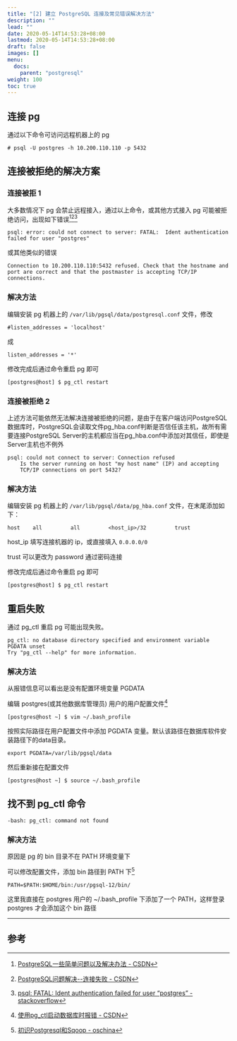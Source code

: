 ```yaml
---
title: "[2] 建立 PostgreSQL 连接及常见错误解决方法"
description: ""
lead: ""
date: 2020-05-14T14:53:28+08:00
lastmod: 2020-05-14T14:53:28+08:00
draft: false
images: []
menu: 
  docs:
    parent: "postgresql"
weight: 100
toc: true
---
```


## 连接 pg

通过以下命令可访问远程机器上的 pg

```
# psql -U postgres -h 10.200.110.110 -p 5432
```

## 连接被拒绝的解决方案

### 连接被拒 1

大多数情况下 pg 会禁止远程接入，通过以上命令，或其他方式接入 pg 可能被拒绝访问，出现如下错误[^1][^2][^5]

```
psql: error: could not connect to server: FATAL:  Ident authentication failed for user "postgres"
```

或其他类似的错误

```
Connection to 10.200.110.110:5432 refused. Check that the hostname and port are correct and that the postmaster is accepting TCP/IP connections.
```

### 解决方法

编辑安装 pg 机器上的 `/var/lib/pgsql/data/postgresql.conf` 文件，修改

```
#listen_addresses = 'localhost'
```

成

```
listen_addresses = '*'
```

修改完成后通过命令重启 pg 即可

```
[postgres@host] $ pg_ctl restart
```

### 连接被拒绝 2

上述方法可能依然无法解决连接被拒绝的问题，是由于在客户端访问PostgreSQL数据库时，PostgreSQL会读取文件pg_hba.conf判断是否信任该主机，故所有需要连接PostgreSQL Server的主机都应当在pg_hba.conf中添加对其信任，即使是Server主机也不例外

```
psql: could not connect to server: Connection refused  
    Is the server running on host "my host name" (IP) and accepting  
    TCP/IP connections on port 5432?
```

### 解决方法

编辑安装 pg 机器上的 `/var/lib/pgsql/data/pg_hba.conf` 文件，在末尾添加如下：

```
host    all         all         <host_ip>/32         trust
```

host_ip 填写连接机器的 ip，或直接填入 `0.0.0.0/0`

trust 可以更改为 password 通过密码连接

修改完成后通过命令重启 pg 即可

```
[postgres@host] $ pg_ctl restart
```

## 重启失败

通过 pg_ctl 重启 pg 可能出现失败。

```
pg_ctl: no database directory specified and environment variable PGDATA unset
Try "pg_ctl --help" for more information.
```

### 解决方法

从报错信息可以看出是没有配置环境变量 PGDATA

编辑 postgres(或其他数据库管理员) 用户的用户配置文件[^4]

```
[postgres@host ~] $ vim ~/.bash_profile
```

按照实际路径在用户配置文件中添加 PGDATA 变量。默认该路径在数据库软件安装路径下的data目录。

```
export PGDATA=/var/lib/pgsql/data
```

然后重新接在配置文件

```
[postgres@host ~] $ source ~/.bash_profile
```

## 找不到 pg_ctl 命令

```
-bash: pg_ctl: command not found
```

### 解决方法

原因是 pg 的 bin 目录不在 PATH 环境变量下

可以修改配置文件，添加 bin 路径到 PATH 下[^3]

```
PATH=$PATH:$HOME/bin:/usr/pgsql-12/bin/
```

这里我直接在 postgres 用户的 ~/.bash_profile 下添加了一个 PATH，这样登录 postgres 才会添加这个 bin 路径

------------------------------------------------------------------------------------------

## 参考

[^1]: [PostgreSQL一些简单问题以及解决办法 - CSDN](https://blog.csdn.net/kongxx/article/details/5964638)

[^2]: [PostgreSQL问题解决--连接失败 - CSDN](https://blog.csdn.net/u012948976/article/details/51763565?depth_1-utm_source=distribute.pc_relevant.none-task&utm_source=distribute.pc_relevant.none-task)

[^3]: [初识Postgresql和Sqoop - oschina](https://my.oschina.net/zhangjiawen/blog/180637)

[^4]: [使用pg_ctl启动数据库时报错 - CSDN](https://blog.csdn.net/pg_hgdb/article/details/78712694)

[^5]: [psql: FATAL: Ident authentication failed for user “postgres” - stackoverflow](https://stackoverflow.com/questions/2942485/psql-fatal-ident-authentication-failed-for-user-postgres)
